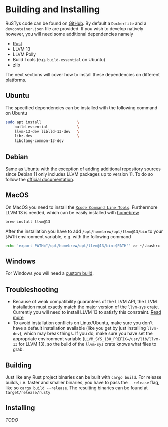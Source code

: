 # Building and Installing
RuSTys code can be found on [GitHub](https://github.com/PLC-lang/rusty). By default a `Dockerfile` and a `devcontainer.json` file are provided. If you wish to develop natively however, you will need some additional dependencies namely
- [Rust](https://www.rust-lang.org/tools/install)
- LLVM 13
- LLVM Polly
- Build Tools (e.g. `build-essential` on Ubuntu)
- zlib

The next sections will cover how to install these dependencies on different platforms.
## Ubuntu
The specified dependencies can be installed with the following command on Ubuntu
```bash
sudo apt install                \
    build-essential             \
    llvm-13-dev liblld-13-dev   \
    libz-dev                    \
    libclang-common-13-dev 
```

## Debian
Same as Ubuntu with the exception of adding additional repository sources since Debian 11 only includes LLVM packages up to version 11. To do so follow the [official documentation](https://apt.llvm.org/).

## MacOS
On MacOS you need to install the [`Xcode Command Line Tools`](https://developer.apple.com/downloads/). Furthermore LLVM 13 is needed, which can be easily installed with [homebrew](https://brew.sh)
```bash
brew install llvm@13
````
After the installation you have to add `/opt/homebrew/opt/llvm@13/bin` to your `$PATH` environment variable, e.g. with the following command
```bash
echo 'export PATH="/opt/homebrew/opt/llvm@13/bin:$PATH"' >> ~/.bashrc
```

## Windows
For Windows you will need a [custom build](https://github.com/plc-lang/llvm-package-windows/releases/tag/v13.0.0).

## Troubleshooting
* Because of weak compatibility guarantees of the LLVM API, the LLVM installation must exactly match the
major version of the `llvm-sys` crate. Currently you will need to install LLVM 13 to satisfy this constraint.
[Read more](https://crates.io/crates/llvm-sys)
* To avoid installation conflicts on Linux/Ubuntu, make sure you don't have a default installation available
(like you get by just installing `llvm-dev`), which may break things. If you do, make sure you have set
the appropriate environment variable (`LLVM_SYS_130_PREFIX=/usr/lib/llvm-13` for LLVM 13), so
the build of the `llvm-sys` crate knows what files to grab.

## Building
Just like any Rust project binaries can be built with `cargo build`. For release builds, i.e. faster and smaller binaries, you have to pass the `--release` flag, like so `cargo build --release`. The resulting binaries can be found at `target/release/rusty`

## Installing
_TODO_
